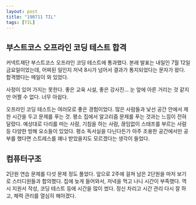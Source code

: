 ```yaml
---
layout: post
title: "190711 TIL"
tags: [TIL]
---
```


## 부스트코스 오프라인 코딩 테스트 합격 
커넥트재단 부스트코스 오프라인 코딩 테스트에 통과했다.
본래 발표는 내일인 7월 12일 금요일이었는데, 어찌된 일인지 저녁 8시가 넘어서 결과가 통지되었다는 문자가 왔다. 합격했다는 메일이 와 있었다.  

사정이 있어 가지는 못한다. 좋은 교육 시설, 좋은 강사진... 눈 앞에 아른 거리는 것 같지만 어쩔 수 없다. 너무 아쉽다. 

오프라인 코딩 테스트는 여러모로 좋은 경험이었다. 많은 사람들과 낯선 공간 안에서 제한 시간을 두고 문제를 푸는 것. 평소 집에서 알고리즘 문제를 푸는 것과는 느낌이 전혀 달랐다. 예상대로 다리를 떠는 사람, 기침을 하는 사람, 끊임없이 스태프를 부르는 사람 등 다양한 방해 요소들이 있었다. 평소 독서실을 다닌다든가 아주 조용한 공간에서만 공부를 했다면 스트레스를 꽤나 받았을지도 모르겠다는 생각이 들었다.  

## 컴퓨터구조
2단원 연습 문제를 다섯 문제 정도 풀었다. 앞으로 2주에 걸쳐 남은 2단원을 마저 보기로 스터디원들과 합의했다. 집에 늦게 들어와서, 저녁을 먹고 나니 시간이 부족했다. 역시 지원서 작성, 코딩 테스트 등에 시간을 많이 썼다. 정신 차리고 시간 관리 다시 잘 하고, 체력 관리를 열심히 해야겠다. 